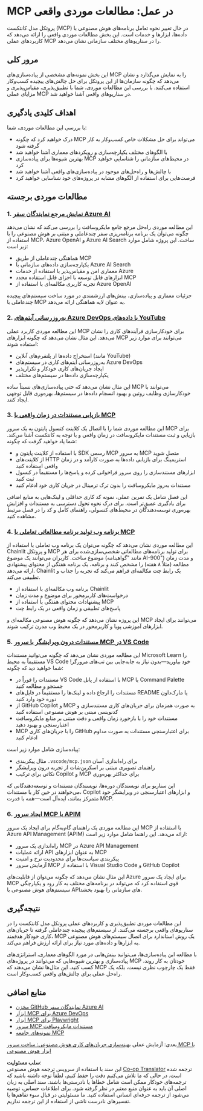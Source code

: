 <!--
CO_OP_TRANSLATOR_METADATA:
{
  "original_hash": "18f070888eb7266c0733fca698cb095e",
  "translation_date": "2025-07-22T08:45:03+00:00",
  "source_file": "09-CaseStudy/README.md",
  "language_code": "fa"
}
-->
# MCP در عمل: مطالعات موردی واقعی

پروتکل مدل کانتکست (MCP) در حال تغییر نحوه تعامل برنامه‌های هوش مصنوعی با داده‌ها، ابزارها و خدمات است. این بخش مطالعات موردی واقعی را ارائه می‌دهد که کاربردهای عملی MCP را در سناریوهای مختلف سازمانی نشان می‌دهد.

## مرور کلی

این بخش نمونه‌های مشخصی از پیاده‌سازی‌های MCP را به نمایش می‌گذارد و نشان می‌دهد که چگونه سازمان‌ها از این پروتکل برای حل چالش‌های پیچیده کسب‌وکار استفاده می‌کنند. با بررسی این مطالعات موردی، شما با تطبیق‌پذیری، مقیاس‌پذیری و مزایای عملی MCP در سناریوهای واقعی آشنا خواهید شد.

## اهداف کلیدی یادگیری

با بررسی این مطالعات موردی، شما:

- درک خواهید کرد که چگونه MCP می‌تواند برای حل مشکلات خاص کسب‌وکار به کار گرفته شود
- با الگوهای مختلف یکپارچه‌سازی و رویکردهای معماری آشنا خواهید شد
- بهترین شیوه‌ها برای پیاده‌سازی MCP در محیط‌های سازمانی را شناسایی خواهید کرد
- با چالش‌ها و راه‌حل‌های موجود در پیاده‌سازی‌های واقعی آشنا خواهید شد
- فرصت‌هایی برای استفاده از الگوهای مشابه در پروژه‌های خود شناسایی خواهید کرد

## مطالعات موردی برجسته

### 1. [نمایش مرجع نمایندگان سفر Azure AI](./travelagentsample.md)

این مطالعه موردی راه‌حل مرجع جامع مایکروسافت را بررسی می‌کند که نشان می‌دهد چگونه می‌توان یک برنامه برنامه‌ریزی سفر چندعاملی و مبتنی بر هوش مصنوعی را با استفاده از MCP، Azure OpenAI و Azure AI Search ساخت. این پروژه شامل موارد زیر است:

- هماهنگی چندعاملی از طریق MCP
- یکپارچه‌سازی داده‌های سازمانی با Azure AI Search
- معماری امن و مقیاس‌پذیر با استفاده از خدمات Azure
- ابزارهای قابل توسعه با اجزای قابل استفاده مجدد MCP
- تجربه کاربری مکالمه‌ای با استفاده از Azure OpenAI

جزئیات معماری و پیاده‌سازی، بینش‌های ارزشمندی در مورد ساخت سیستم‌های پیچیده چندعاملی با MCP به عنوان لایه هماهنگی ارائه می‌دهد.

### 2. [به‌روزرسانی آیتم‌های Azure DevOps با داده‌های YouTube](./UpdateADOItemsFromYT.md)

این مطالعه موردی کاربرد عملی MCP برای خودکارسازی فرآیندهای کاری را نشان می‌دهد. این مثال نشان می‌دهد که چگونه ابزارهای MCP می‌توانند برای موارد زیر استفاده شوند:

- استخراج داده‌ها از پلتفرم‌های آنلاین (مانند YouTube)
- به‌روزرسانی آیتم‌های کاری در سیستم‌های Azure DevOps
- ایجاد جریان‌های کاری خودکار و تکرارپذیر
- یکپارچه‌سازی داده‌ها در سیستم‌های مختلف

این مثال نشان می‌دهد که حتی پیاده‌سازی‌های نسبتاً ساده MCP می‌توانند با خودکارسازی وظایف روتین و بهبود انسجام داده‌ها در سیستم‌ها، بهره‌وری قابل توجهی ایجاد کنند.

### 3. [بازیابی مستندات در زمان واقعی با MCP](./docs-mcp/README.md)

این مطالعه موردی شما را با اتصال یک کلاینت کنسول پایتون به یک سرور MCP برای بازیابی و ثبت مستندات مایکروسافت در زمان واقعی و با توجه به کانتکست آشنا می‌کند. شما یاد خواهید گرفت که چگونه:

- با استفاده از کلاینت پایتون و SDK رسمی MCP به سرور MCP متصل شوید
- از کلاینت‌های HTTP استریمینگ برای بازیابی داده‌ها به صورت کارآمد و در زمان واقعی استفاده کنید
- ابزارهای مستندسازی را روی سرور فراخوانی کرده و پاسخ‌ها را مستقیماً در کنسول ثبت کنید
- مستندات به‌روز مایکروسافت را بدون ترک ترمینال در جریان کاری خود ادغام کنید

این فصل شامل یک تمرین عملی، نمونه کد کاری حداقلی و لینک‌هایی به منابع اضافی برای یادگیری عمیق‌تر است. برای درک نحوه تحول دسترسی به مستندات و افزایش بهره‌وری توسعه‌دهندگان در محیط‌های کنسولی، راهنمای کامل و کد را در فصل مرتبط مشاهده کنید.

### 4. [برنامه وب تولید برنامه مطالعاتی تعاملی با MCP](./docs-mcp/README.md)

این مطالعه موردی نشان می‌دهد که چگونه می‌توان یک برنامه وب تعاملی با استفاده از Chainlit و پروتکل MCP برای تولید برنامه‌های مطالعاتی شخصی‌سازی‌شده برای هر موضوع ساخت. کاربران می‌توانند یک موضوع (مانند "گواهینامه AI-900") و مدت زمان مطالعه (مثلاً ۸ هفته) را مشخص کنند و برنامه، یک برنامه هفتگی از محتوای پیشنهادی ارائه می‌دهد. Chainlit یک رابط چت مکالمه‌ای فراهم می‌کند که تجربه را جذاب و تطبیقی می‌کند.

- برنامه وب مکالمه‌ای با استفاده از Chainlit
- درخواست‌های کاربرمحور برای موضوع و مدت زمان
- پیشنهادات محتوای هفتگی با استفاده از MCP
- پاسخ‌های تطبیقی و زمان واقعی در یک رابط چت

این پروژه نشان می‌دهد که چگونه هوش مصنوعی مکالمه‌ای و MCP می‌توانند برای ایجاد ابزارهای آموزشی پویا و کاربرمحور در یک محیط وب مدرن ترکیب شوند.

### 5. [مستندات درون ویرایشگر با سرور MCP در VS Code](./docs-mcp/README.md)

این مطالعه موردی نشان می‌دهد که چگونه می‌توانید مستندات Microsoft Learn را مستقیماً به محیط VS Code خود بیاورید—بدون نیاز به جابه‌جایی بین تب‌های مرورگر! شما خواهید دید که چگونه:

- مستندات را فوراً در VS Code با استفاده از پانل MCP یا Command Palette جستجو و مطالعه کنید
- مستندات را ارجاع داده و لینک‌ها را مستقیماً در فایل‌های README یا مارک‌داون دوره خود وارد کنید
- از GitHub Copilot و MCP به صورت همزمان برای جریان‌های کاری مستندسازی و کدنویسی مبتنی بر هوش مصنوعی استفاده کنید
- مستندات خود را با بازخورد زمان واقعی و دقت مبتنی بر منابع مایکروسافت اعتبارسنجی و بهبود دهید
- MCP را با جریان‌های کاری GitHub برای اعتبارسنجی مستندات به صورت مداوم ادغام کنید

پیاده‌سازی شامل موارد زیر است:

- مثال پیکربندی `.vscode/mcp.json` برای راه‌اندازی آسان
- راهنمای تصویری مبتنی بر اسکرین‌شات از تجربه درون ویرایشگر
- نکاتی برای ترکیب Copilot و MCP برای حداکثر بهره‌وری

این سناریو برای نویسندگان دوره‌ها، نویسندگان مستندات و توسعه‌دهندگانی که می‌خواهند در حین کار با مستندات، Copilot و ابزارهای اعتبارسنجی در ویرایشگر خود متمرکز بمانند، ایده‌آل است—همه با قدرت MCP.

### 6. [ایجاد سرور MCP با APIM](./apimsample.md)

این مطالعه موردی یک راهنمای گام‌به‌گام برای ایجاد یک سرور MCP با استفاده از Azure API Management (APIM) ارائه می‌دهد. این راهنما شامل موارد زیر است:

- راه‌اندازی یک سرور MCP در Azure API Management
- ارائه عملیات API به عنوان ابزارهای MCP
- پیکربندی سیاست‌ها برای محدودیت نرخ و امنیت
- آزمایش سرور MCP با استفاده از Visual Studio Code و GitHub Copilot

این مثال نشان می‌دهد که چگونه می‌توان از قابلیت‌های Azure برای ایجاد یک سرور MCP قوی استفاده کرد که می‌تواند در برنامه‌های مختلف به کار رود و یکپارچگی سیستم‌های هوش مصنوعی با API‌های سازمانی را بهبود بخشد.

## نتیجه‌گیری

این مطالعات موردی تطبیق‌پذیری و کاربردهای عملی پروتکل مدل کانتکست را در سناریوهای واقعی برجسته می‌کنند. از سیستم‌های پیچیده چندعاملی گرفته تا جریان‌های کاری خودکار هدفمند، MCP یک روش استاندارد برای اتصال سیستم‌های هوش مصنوعی به ابزارها و داده‌های مورد نیاز برای ارائه ارزش فراهم می‌کند.

با مطالعه این پیاده‌سازی‌ها، می‌توانید بینش‌هایی در مورد الگوهای معماری، استراتژی‌های پیاده‌سازی و بهترین شیوه‌هایی که می‌توانند در پروژه‌های MCP خودتان به کار روند، کسب کنید. این مثال‌ها نشان می‌دهند که MCP فقط یک چارچوب نظری نیست، بلکه یک راه‌حل عملی برای چالش‌های واقعی کسب‌وکار است.

## منابع اضافی

- [مخزن GitHub نمایندگان سفر Azure AI](https://github.com/Azure-Samples/azure-ai-travel-agents)
- [ابزار MCP برای Azure DevOps](https://github.com/microsoft/azure-devops-mcp)
- [ابزار MCP برای Playwright](https://github.com/microsoft/playwright-mcp)
- [سرور MCP مستندات مایکروسافت](https://github.com/MicrosoftDocs/mcp)
- [نمونه‌های جامعه MCP](https://github.com/microsoft/mcp)

بعدی: آزمایش عملی [بهینه‌سازی جریان‌های کاری هوش مصنوعی: ساخت سرور MCP با ابزار هوش مصنوعی](../10-StreamliningAIWorkflowsBuildingAnMCPServerWithAIToolkit/README.md)

**سلب مسئولیت**:  
این سند با استفاده از سرویس ترجمه هوش مصنوعی [Co-op Translator](https://github.com/Azure/co-op-translator) ترجمه شده است. در حالی که ما تلاش می‌کنیم دقت را حفظ کنیم، لطفاً توجه داشته باشید که ترجمه‌های خودکار ممکن است شامل خطاها یا نادرستی‌ها باشند. سند اصلی به زبان اصلی آن باید به عنوان منبع معتبر در نظر گرفته شود. برای اطلاعات حساس، توصیه می‌شود از ترجمه حرفه‌ای انسانی استفاده کنید. ما مسئولیتی در قبال سوء تفاهم‌ها یا تفسیرهای نادرست ناشی از استفاده از این ترجمه نداریم.